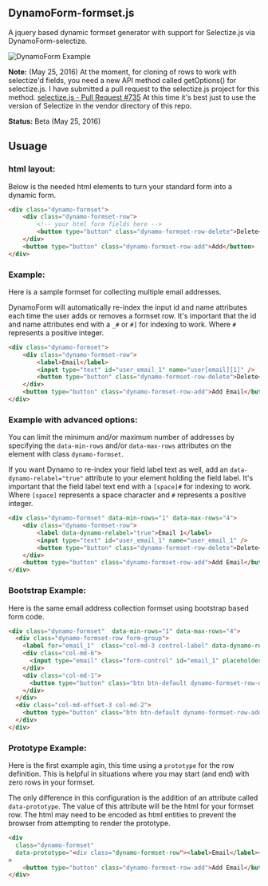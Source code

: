 ## DynamoForm-formset.js

A jquery based dynamic formset generator with support for Selectize.js via DynamoForm-selectize.

![DynamoForm Example](https://github.com/MESD/DynamoForm/blob/master/demo/DynamoForm-formset.png "DynamoForm Example")

**Note:** (May 25, 2016)
At the moment, for cloning of rows to work with selectize'd fields, you need a new API method
called getOptions() for selectize.js. I have submitted a pull request to the selectize.js
project for this method. [selectize.js - Pull Request #735](https://github.com/brianreavis/selectize.js/pull/735)
At this time it's best just to use the version of Selectize in the vendor directory of this repo.

**Status:** Beta (May 25, 2016)

## Usuage

### html layout:

Below is the needed html elements to turn your standard form into a dynamic
form.

``` html
<div class="dynamo-formset">
    <div class="dynamo-formset-row">
        <!-- your html form fields here -->
        <button type="button" class="dynamo-formset-row-delete">Delete</button>
    </div>
    <button type="button" class="dynamo-formset-row-add">Add</button>
</div>
```


### Example:

Here is a sample formset for collecting multiple email addresses.

DynamoForm will automatically re-index the input id and name attributes each
time the user adds or removes a formset row. It's important that the id and
name attributes end with a `_#` or `#]` for indexing to work. Where `#`
represents a positive integer.

``` html
<div class="dynamo-formset">
    <div class="dynamo-formset-row">
        <label>Email</label>
        <input type="text" id="user_email_1" name="user[email][1]" />
        <button type="button" class="dynamo-formset-row-delete">Delete</button>
    </div>
    <button type="button" class="dynamo-formset-row-add">Add Email</button>
</div>
```


### Example with advanced options:

You can limit the minimum and/or maximum number of addresses by specifying the
`data-min-rows` and/or `data-max-rows` attributes on the element with class
`dynamo-formset`.

If you want Dynamo to re-index your field label text as well, add an
`data-dynamo-relabel="true"` attribute to your element holding the field label.
It's important that the field label text end with a `[space]#` for indexing to
work. Where `[space]` represents a space character and `#` represents a
positive integer.

``` html
<div class="dynamo-formset" data-min-rows="1" data-max-rows="4">
    <div class="dynamo-formset-row">
        <label data-dynamo-relabel="true">Email 1</label>
        <input type="text" id="user_email_1" name="user_email_1" />
        <button type="button" class="dynamo-formset-row-delete">Delete</button>
    </div>
    <button type="button" class="dynamo-formset-row-add">Add Email</button>
</div>
```


### Bootstrap Example:

Here is the same email address collection formset using bootstrap based form code.

``` html
<div class="dynamo-formset"  data-min-rows="1" data-max-rows="4">
  <div class="dynamo-formset-row form-group">
    <label for="email_1"  class="col-md-3 control-label" data-dynamo-relabel="true">Email 1</label>
    <div class="col-md-6">
      <input type="email" class="form-control" id="email_1" placeholder="Enter email addresss">
    </div>
    <div class="col-md-1">
      <button type="button" class="btn btn-default dynamo-formset-row-delete" disabled="disabled">Delete</button>
    </div>
  </div>
  <div class="col-md-offset-3 col-md-2">
    <button type="button" class="btn btn-default dynamo-formset-row-add">Add Email</button>
  </div>
</div>
```

### Prototype Example:

Here is the first example agin, this time using a `prototype` for the row
definition. This is helpful in situations where you may start (and end) with
zero rows in your formset.

The only difference in this configuration is the addition of an attribute
called `data-prototype`. The value of this attribute will be the html for
your formset row. The html may need to be encoded as html entities to prevent
the browser from attempting to render the prototype.


``` html
<div
  class="dynamo-formset"
  data-prototype="<div class="dynamo-formset-row"><label>Email</label><input type="text" id="user_email_1" name="user[email][1]" /><button type="button" class="dynamo-formset-row-delete">Delete</button></div>"
>
    <button type="button" class="dynamo-formset-row-add">Add Email</button>
</div>
```
